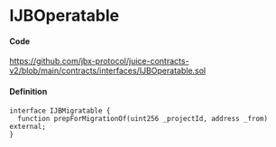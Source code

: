 # IJBOperatable

#### Code

https://github.com/jbx-protocol/juice-contracts-v2/blob/main/contracts/interfaces/IJBOperatable.sol

#### Definition

```
interface IJBMigratable {
  function prepForMigrationOf(uint256 _projectId, address _from) external;
}
```
